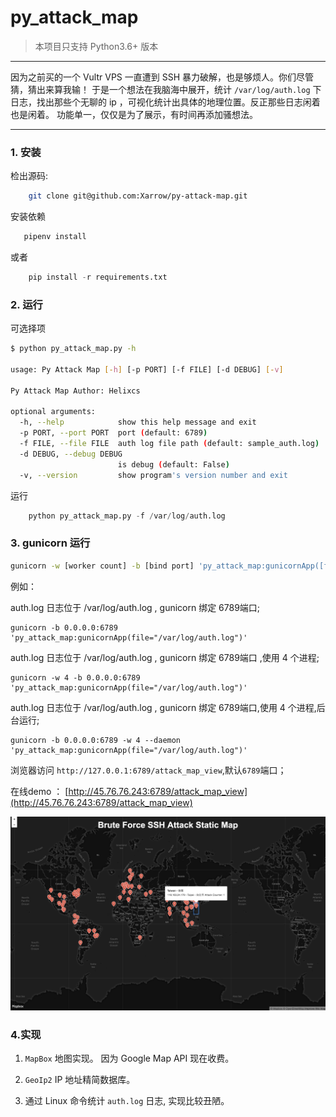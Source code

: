 # py_attack_map

> 本项目只支持 Python3.6+ 版本

----

因为之前买的一个 Vultr VPS 一直遭到 SSH 暴力破解，也是够烦人。你们尽管猜，猜出来算我输！
于是一个想法在我脑海中展开，统计 `/var/log/auth.log` 下日志，找出那些个无聊的 ip ，可视化统计出具体的地理位置。反正那些日志闲着也是闲着。
功能单一，仅仅是为了展示，有时间再添加骚想法。

----
### 1. 安装

检出源码:
```bash
    git clone git@github.com:Xarrow/py-attack-map.git
```

安装依赖
```python
   pipenv install 
```
或者
```python
    pip install -r requirements.txt
```

### 2. 运行

可选择项

```bash
$ python py_attack_map.py -h

usage: Py Attack Map [-h] [-p PORT] [-f FILE] [-d DEBUG] [-v]

Py Attack Map Author: Helixcs

optional arguments:
  -h, --help            show this help message and exit
  -p PORT, --port PORT  port (default: 6789)
  -f FILE, --file FILE  auth log file path (default: sample_auth.log)
  -d DEBUG, --debug DEBUG
                        is debug (default: False)
  -v, --version         show program's version number and exit

```
运行

```python
    python py_attack_map.py -f /var/log/auth.log 
```

### 3. gunicorn 运行

```bash
gunicorn -w [worker count] -b [bind port] 'py_attack_map:gunicornApp([file="auth log path(default '/var/log/auth.log')"])'

```

例如：

auth.log 日志位于 /var/log/auth.log , gunicorn 绑定 6789端口;
```
gunicorn -b 0.0.0.0:6789 'py_attack_map:gunicornApp(file="/var/log/auth.log")'
```

auth.log 日志位于 /var/log/auth.log , gunicorn 绑定 6789端口 ,使用 4 个进程;
```
gunicorn -w 4 -b 0.0.0.0:6789 'py_attack_map:gunicornApp(file="/var/log/auth.log")'
```

auth.log 日志位于 /var/log/auth.log , gunicorn 绑定 6789端口,使用 4 个进程,后台运行;
```
gunicorn -b 0.0.0.0:6789 -w 4 --daemon 'py_attack_map:gunicornApp(file="/var/log/auth.log")'
```


浏览器访问 `http://127.0.0.1:6789/attack_map_view`,默认`6789`端口；

在线demo ： [http://45.76.76.243:6789/attack_map_view](http://45.76.76.243:6789/attack_map_view)


![img](imgs/WX20180722-192344@2x.png)

### 4.实现

1. `MapBox` 地图实现。 因为 Google Map API 现在收费。

2. `GeoIp2` IP 地址精简数据库。

3. 通过 Linux 命令统计 `auth.log` 日志, 实现比较丑陋。
